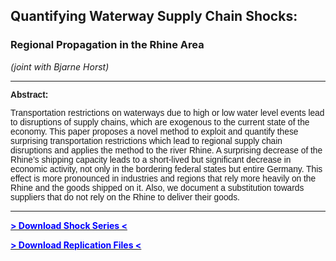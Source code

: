 <h2>Quantifying Waterway Supply Chain Shocks:</h2>
<h3>Regional Propagation in the Rhine Area</h3>
<p><em>(joint with Bjarne Horst)</em></p>
<hr />
<p><strong><span dir="ltr" style="left: 148.473px; top: 411.01px; font-size: 13.7696px; font-family: sans-serif; transform: scaleX(1.01886);" role="presentation">Abstract:</span></strong></p>
<p><span dir="ltr" style="left: 148.473px; top: 411.01px; font-size: 13.7696px; font-family: sans-serif; transform: scaleX(1.01886);" role="presentation">Transportation restrictions on waterways due to high or low water level events </span><span dir="ltr" style="left: 127.818px; top: 432.234px; font-size: 13.7696px; font-family: sans-serif; transform: scaleX(0.980736);" role="presentation">lead to disruptions of supply chains, which are exogenous to the current state of the </span><span dir="ltr" style="left: 127.818px; top: 453.458px; font-size: 13.7696px; font-family: sans-serif; transform: scaleX(0.951827);" role="presentation">economy. This paper proposes a novel method to exploit and quantify these surprising </span><span dir="ltr" style="left: 127.818px; top: 474.681px; font-size: 13.7696px; font-family: sans-serif; transform: scaleX(0.966055);" role="presentation">transportation restrictions which lead to regional supply chain disruptions and applies </span><span dir="ltr" style="left: 127.818px; top: 495.905px; font-size: 13.7696px; font-family: sans-serif; transform: scaleX(0.967872);" role="presentation">the method to the river Rhine. A surprising decrease of the Rhine&rsquo;s shipping capacity </span><span dir="ltr" style="left: 127.818px; top: 517.128px; font-size: 13.7696px; font-family: sans-serif; transform: scaleX(1.01741);" role="presentation">leads to a short-lived but significant decrease in economic activity, not only in the </span><span dir="ltr" style="left: 127.818px; top: 538.352px; font-size: 13.7696px; font-family: sans-serif; transform: scaleX(0.960668);" role="presentation">bordering federal states but entire Germany. This effect is more pronounced in indus</span><span dir="ltr" style="left: 127.818px; top: 559.575px; font-size: 13.7696px; font-family: sans-serif; transform: scaleX(1.00554);" role="presentation">tries and regions that rely more heavily on the Rhine and the goods shipped on it. </span><span dir="ltr" style="left: 127.818px; top: 580.799px; font-size: 13.7696px; font-family: sans-serif; transform: scaleX(0.99393);" role="presentation">Also, we document a substitution towards suppliers that do not rely on the Rhine to </span><span dir="ltr" style="left: 127.818px; top: 602.022px; font-size: 13.7696px; font-family: sans-serif; transform: scaleX(0.955875);" role="presentation">deliver their goods.</span></p>
<hr />
<p><a href="https://github.com/yann-mueller/waterway_shocks/tree/main/shock_series"><span style="color: #0000ff;"><strong>&gt; Download Shock Series &lt;</strong></span></a></p>
<p><a href="https://github.com/yann-mueller/waterway_shocks/tree/main/replication_files"><span style="color: #0000ff;"><strong>&gt; Download Replication Files &lt;</strong></span></a></p>
